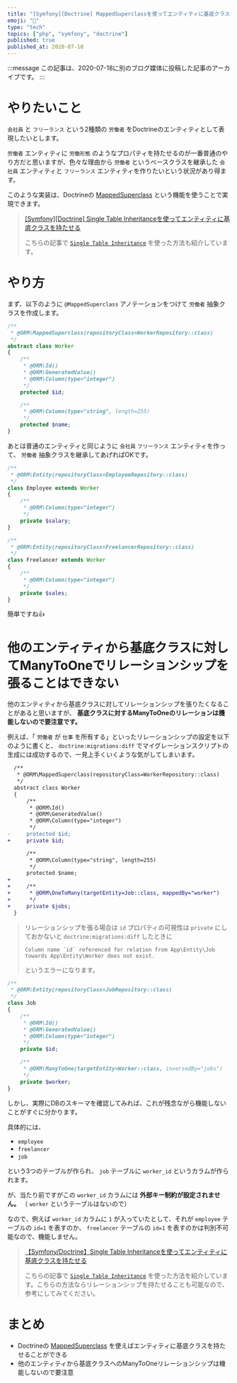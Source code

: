 ```yaml
---
title: "[Symfony][Doctrine] MappedSuperclassを使ってエンティティに基底クラスを持たせる"
emoji: "🎻"
type: "tech"
topics: ["php", "symfony", "doctrine"]
published: true
published_at: 2020-07-18
---
```


:::message
この記事は、2020-07-18に別のブログ媒体に投稿した記事のアーカイブです。
:::

# やりたいこと

`会社員` と `フリーランス` という2種類の `労働者` をDoctrineのエンティティとして表現したいとします。

`労働者` エンティティに `労働形態` のようなプロパティを持たせるのが一番普通のやり方だと思いますが、色々な理由から `労働者` というベースクラスを継承した `会社員` エンティティと `フリーランス` エンティティを作りたいという状況があり得ます。

このような実装は、Doctrineの [MappedSuperclass](https://www.doctrine-project.org/projects/doctrine-orm/en/2.7/reference/inheritance-mapping.html) という機能を使うことで実現できます。

> [[Symfony][Doctrine] Single Table Inheritanceを使ってエンティティに基底クラスを持たせる](https://zenn.dev/ttskch/articles/890af3fe4e0a92)
>
> こちらの記事で [`Single Table Inheritance`](https://www.doctrine-project.org/projects/doctrine-orm/en/2.7/reference/inheritance-mapping.html#single-table-inheritance) を使った方法も紹介しています。

# やり方

まず、以下のように `@MappedSuperclass` アノテーションをつけて `労働者` 抽象クラスを作成します。

```php
/**
 * @ORM\MappedSuperclass(repositoryClass=WorkerRepository::class)
 */
abstract class Worker
{
    /**
     * @ORM\Id()
     * @ORM\GeneratedValue()
     * @ORM\Column(type="integer")
     */
    protected $id;

    /**
     * @ORM\Column(type="string", length=255)
     */
    protected $name;
}
```

あとは普通のエンティティと同じように `会社員` `フリーランス` エンティティを作って、 `労働者` 抽象クラスを継承してあげればOKです。

```php
/**
 * @ORM\Entity(repositoryClass=EmployeeRepository::class)
 */
class Employee extends Worker
{
    /**
     * @ORM\Column(type="integer")
     */
    private $salary;
}
```

```php
/**
 * @ORM\Entity(repositoryClass=FreelancerRepository::class)
 */
class Freelancer extends Worker
{
    /**
     * @ORM\Column(type="integer")
     */
    private $sales;
}
```

簡単ですね👍

# 他のエンティティから基底クラスに対してManyToOneでリレーションシップを張ることはできない

他のエンティティから基底クラスに対してリレーションシップを張りたくなることがあると思いますが、 **基底クラスに対するManyToOneのリレーションは機能しないので要注意です。**

例えば、「 `労働者` が `仕事` を所有する」といったリレーションシップの設定を以下のように書くと、 `doctrine:migrations:diff` でマイグレーションスクリプトの生成には成功するので、一見上手くいくような気がしてしまいます。

```diff
  /**
   * @ORM\MappedSuperclass(repositoryClass=WorkerRepository::class)
   */
  abstract class Worker
  {
      /**
       * @ORM\Id()
       * @ORM\GeneratedValue()
       * @ORM\Column(type="integer")
       */
-     protected $id;
+     private $id;

      /**
       * @ORM\Column(type="string", length=255)
       */
      protected $name;
+
+     /**
+      * @ORM\OneToMany(targetEntity=Job::class, mappedBy="worker")
+      */
+     private $jobs;
  }
```

> リレーションシップを張る場合は `id` プロパティの可視性は `private` にしておかないと `doctrine:migrations:diff` したときに
>
> ```
> Column name `id` referenced for relation from App\Entity\Job towards App\Entity\Worker does not exist.
> ```
>
> というエラーになります。

```php
/**
 * @ORM\Entity(repositoryClass=JobRepository::class)
 */
class Job
{
    /**
     * @ORM\Id()
     * @ORM\GeneratedValue()
     * @ORM\Column(type="integer")
     */
    private $id;

    /**
     * @ORM\ManyToOne(targetEntity=Worker::class, inversedBy="jobs")
     */
    private $worker;
}
```

しかし、実際にDBのスキーマを確認してみれば、これが残念ながら機能しないことがすぐに分かります。

具体的には、

* `employee`
* `freelancer`
* `job`

という3つのテーブルが作られ、 `job` テーブルに `worker_id` というカラムが作られます。

が、当たり前ですがこの `worker_id` カラムには **外部キー制約が設定されません。** （ `worker` というテーブルはないので）

なので、例えば `worker_id` カラムに `1` が入っていたとして、それが `employee` テーブルの `id=1` を表すのか、 `freelancer` テーブルの `id=1` を表すのかは判別不可能なので、機能しません。

> [【Symfony/Doctrine】Single Table Inheritanceを使ってエンティティに基底クラスを持たせる](https://zenn.dev/ttskch/articles/890af3fe4e0a92)
>
> こちらの記事で [`Single Table Inheritance`](https://www.doctrine-project.org/projects/doctrine-orm/en/2.7/reference/inheritance-mapping.html#single-table-inheritance) を使った方法を紹介しています。こちらの方法ならリレーションシップを持たせることも可能なので、参考にしてみてください。

# まとめ

* Doctrineの [MappedSuperclass](https://www.doctrine-project.org/projects/doctrine-orm/en/2.7/reference/inheritance-mapping.html) を使えばエンティティに基底クラスを持たせることができる
* 他のエンティティから基底クラスへのManyToOneリレーションシップは機能しないので要注意
